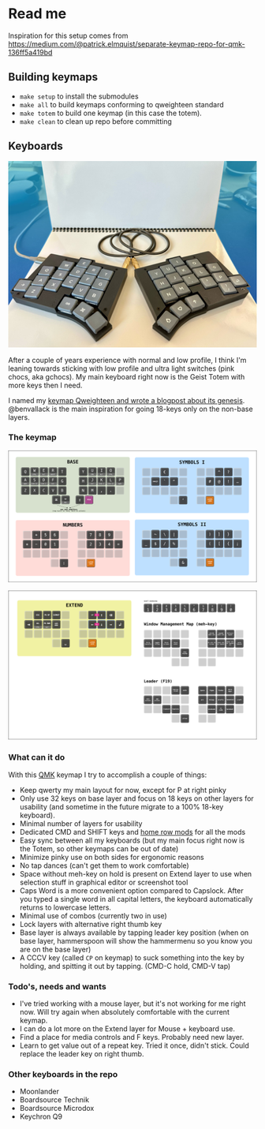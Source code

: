 # Read me

Inspiration for this setup comes from https://medium.com/@patrick.elmquist/separate-keymap-repo-for-qmk-136ff5a419bd

## Building keymaps

- `make setup` to install the submodules
- `make all` to build keymaps conforming to qweighteen standard
- `make totem` to build one keymap (in this case the totem).
- `make clean` to clean up repo before committing

## Keyboards

![My Totem](/images/totem.jpg)

After a couple of years experience with normal and low profile, I think I'm leaning towards sticking with low profile and ultra light switches (pink chocs, aka gchocs). My main keyboard right now is the Geist Totem with more keys then I need.

I named my [keymap Qweighteen and wrote a blogpost about its genesis](https://reinierladan.nl/blog/2023/qweighteen-keymap/). @benvallack is the main inspiration for going 18-keys only on the non-base layers.

### The keymap

![Keymap base 32 layout](./images/keymap.png?raw=true)

![Mehmap](./images/mehmap.png?raw=true)

### What can it do

With this [QMK](https://beta.docs.qmk.fm) keymap I try to accomplish a couple of things:

- Keep qwerty my main layout for now, except for P at right pinky
- Only use 32 keys on base layer and focus on 18 keys on other layers for usability (and sometime in the future migrate to a 100% 18-key keyboard).
- Minimal number of layers for usability
- Dedicated CMD and SHIFT keys and [home row mods](https://precondition.github.io/home-row-mods) for all the mods
- Easy sync between all my keyboards (but my main focus right now is the Totem, so other keymaps can be out of date)
- Minimize pinky use on both sides for ergonomic reasons
- No tap dances (can't get them to work comfortable)
- Space without meh-key on hold is present on Extend layer to use when selection stuff in graphical editor or screenshot tool
- Caps Word is a more convenient option compared to Capslock. After you typed a single word in all capital letters, the keyboard automatically returns to lowercase letters.
- Minimal use of combos (currently two in use)
- Lock layers with alternative right thumb key
- Base layer is always available by tapping leader key position (when on base layer, hammerspoon will show the hammermenu so you know you are on the base layer)
- A CCCV key (called `CP` on keymap) to suck something into the key by holding, and spitting it out by tapping. (CMD-C hold, CMD-V tap)

### Todo's, needs and wants

- I've tried working with a mouse layer, but it's not working for me right now. Will try again when absolutely comfortable with the current keymap.
- I can do a lot more on the Extend layer for Mouse + keyboard use.
- Find a place for media controls and F keys. Probably need new layer.
- Learn to get value out of a repeat key. Tried it once, didn't stick. Could replace the leader key on right thumb.

### Other keyboards in the repo

- Moonlander
- Boardsource Technik
- Boardsource Microdox
- Keychron Q9
